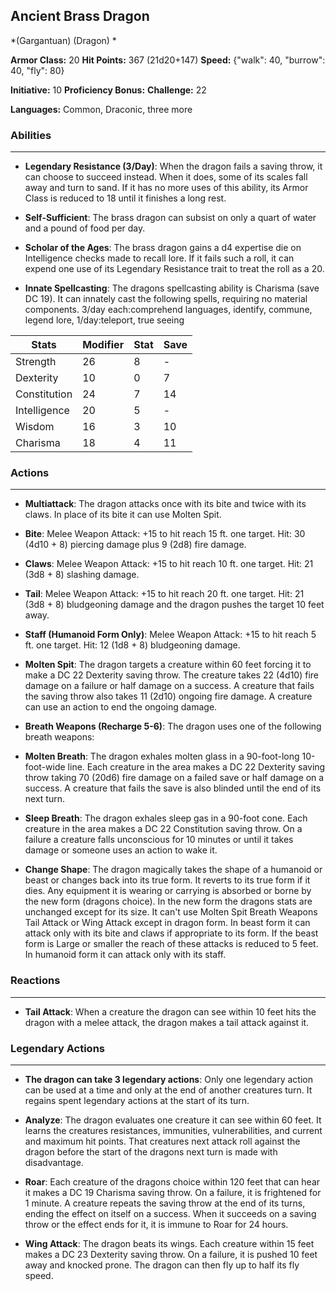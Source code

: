## Ancient Brass Dragon
*(Gargantuan) (Dragon) *

**Armor Class:** 20
**Hit Points:** 367 (21d20+147)
**Speed:** {"walk": 40, "burrow": 40, "fly": 80}

**Initiative:** 10
**Proficiency Bonus:**
**Challenge:** 22

**Languages:** Common, Draconic, three more

### Abilities
 --- 
- **Legendary Resistance (3/Day)**: When the dragon fails a saving throw, it can choose to succeed instead. When it does, some of its scales fall away and turn to sand. If it has no more uses of this ability, its Armor Class is reduced to 18 until it finishes a long rest.

- **Self-Sufficient**: The brass dragon can subsist on only a quart of water and a pound of food per day.

- **Scholar of the Ages**: The brass dragon gains a d4 expertise die on Intelligence checks made to recall lore. If it fails such a roll, it can expend one use of its Legendary Resistance trait to treat the roll as a 20.

- **Innate Spellcasting**: The dragons spellcasting ability is Charisma (save DC 19). It can innately cast the following spells, requiring no material components. 3/day each:comprehend languages, identify, commune, legend lore,  1/day:teleport, true seeing



| Stats | Modifier | Stat | Save
| ---- | ---- | ---- | ---- |
| Strength | 26 | 8 | - |
| Dexterity | 10 | 0 | 7 |
| Constitution | 24 | 7 | 14 |
| Intelligence | 20 | 5 | - |
| Wisdom | 16 | 3 | 10 |
| Charisma | 18 | 4 | 11 |

### Actions
 --- 
- **Multiattack**: The dragon attacks once with its bite and twice with its claws. In place of its bite  it can use Molten Spit.

- **Bite**: Melee Weapon Attack: +15 to hit  reach 15 ft.  one target. Hit: 30 (4d10 + 8) piercing damage plus 9 (2d8) fire damage.

- **Claws**: Melee Weapon Attack: +15 to hit  reach 10 ft.  one target. Hit: 21 (3d8 + 8) slashing damage.

- **Tail**: Melee Weapon Attack: +15 to hit  reach 20 ft.  one target. Hit: 21 (3d8 + 8) bludgeoning damage  and the dragon pushes the target 10 feet away.

- **Staff (Humanoid Form Only)**: Melee Weapon Attack: +15 to hit  reach 5 ft.  one target. Hit: 12 (1d8 + 8) bludgeoning damage.

- **Molten Spit**: The dragon targets a creature within 60 feet  forcing it to make a DC 22 Dexterity saving throw. The creature takes 22 (4d10) fire damage on a failure or half damage on a success. A creature that fails the saving throw also takes 11 (2d10) ongoing fire damage. A creature can use an action to end the ongoing damage.

- **Breath Weapons (Recharge 5-6)**: The dragon uses one of the following breath weapons:

- **Molten Breath**: The dragon exhales molten glass in a 90-foot-long  10-foot-wide line. Each creature in the area makes a DC 22 Dexterity saving throw  taking 70 (20d6) fire damage on a failed save or half damage on a success. A creature that fails the save is also blinded until the end of its next turn.

- **Sleep Breath**: The dragon exhales sleep gas in a 90-foot cone. Each creature in the area makes a DC 22 Constitution saving throw. On a failure  a creature falls unconscious for 10 minutes or until it takes damage or someone uses an action to wake it.

- **Change Shape**: The dragon magically takes the shape of a humanoid or beast or changes back into its true form. It reverts to its true form if it dies. Any equipment it is wearing or carrying is absorbed or borne by the new form (dragons choice). In the new form  the dragons stats are unchanged except for its size. It can't use Molten Spit  Breath Weapons  Tail Attack  or Wing Attack except in dragon form. In beast form  it can attack only with its bite and claws  if appropriate to its form. If the beast form is Large or smaller  the reach of these attacks is reduced to 5 feet. In humanoid form  it can attack only with its staff.

### Reactions
 --- 
- **Tail Attack**: When a creature the dragon can see within 10 feet hits the dragon with a melee attack, the dragon makes a tail attack against it.

### Legendary Actions
 --- 
- **The dragon can take 3 legendary actions**: Only one legendary action can be used at a time and only at the end of another creatures turn. It regains spent legendary actions at the start of its turn.

- **Analyze**: The dragon evaluates one creature it can see within 60 feet. It learns the creatures resistances, immunities, vulnerabilities, and current and maximum hit points. That creatures next attack roll against the dragon before the start of the dragons next turn is made with disadvantage.

- **Roar**: Each creature of the dragons choice within 120 feet that can hear it makes a DC 19 Charisma saving throw. On a failure, it is frightened for 1 minute. A creature repeats the saving throw at the end of its turns, ending the effect on itself on a success. When it succeeds on a saving throw or the effect ends for it, it is immune to Roar for 24 hours.

- **Wing Attack**: The dragon beats its wings. Each creature within 15 feet makes a DC 23 Dexterity saving throw. On a failure, it is pushed 10 feet away and knocked prone. The dragon can then fly up to half its fly speed.

